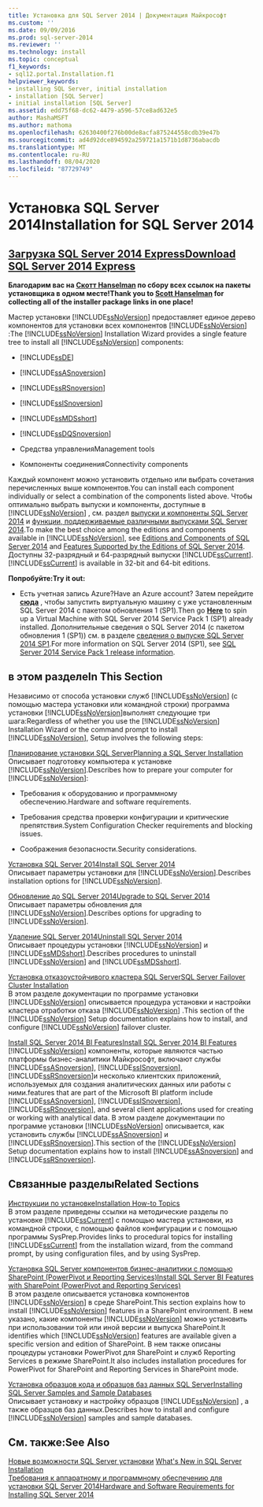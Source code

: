 ```yaml
---
title: Установка для SQL Server 2014 | Документация Майкрософт
ms.custom: ''
ms.date: 09/09/2016
ms.prod: sql-server-2014
ms.reviewer: ''
ms.technology: install
ms.topic: conceptual
f1_keywords:
- sql12.portal.Installation.f1
helpviewer_keywords:
- installing SQL Server, initial installation
- installation [SQL Server]
- initial installation [SQL Server]
ms.assetid: edd75f68-dc62-4479-a596-57ce8ad632e5
author: MashaMSFT
ms.author: mathoma
ms.openlocfilehash: 62630400f276b00de8acfa875244558cdb39e47b
ms.sourcegitcommit: ad4d92dce894592a259721a1571b1d8736abacdb
ms.translationtype: MT
ms.contentlocale: ru-RU
ms.lasthandoff: 08/04/2020
ms.locfileid: "87729749"
---
```

# <a name="installation-for-sql-server-2014"></a><span data-ttu-id="63abe-102">Установка SQL Server 2014</span><span class="sxs-lookup"><span data-stu-id="63abe-102">Installation for SQL Server 2014</span></span>
 ## <a name="download-sql-server-2014-express"></a>[<span data-ttu-id="63abe-103">Загрузка SQL Server 2014 Express</span><span class="sxs-lookup"><span data-stu-id="63abe-103">Download SQL Server 2014 Express</span></span>](http://www.hanselman.com/blog/DownloadSQLServerExpress.aspx)
  <span data-ttu-id="63abe-104">**Благодарим вас на [Скотт Hanselman](http://www.hanselman.com/) по сбору всех ссылок на пакеты установщика в одном месте!**</span><span class="sxs-lookup"><span data-stu-id="63abe-104">**Thank you to [Scott Hanselman](http://www.hanselman.com/) for collecting all of the installer package links in one place!**</span></span>
  
  <span data-ttu-id="63abe-105">Мастер установки [!INCLUDE[ssNoVersion](../../includes/ssnoversion-md.md)] предоставляет единое дерево компонентов для установки всех компонентов [!INCLUDE[ssNoVersion](../../includes/ssnoversion-md.md)] :</span><span class="sxs-lookup"><span data-stu-id="63abe-105">The [!INCLUDE[ssNoVersion](../../includes/ssnoversion-md.md)] Installation Wizard provides a single feature tree to install all [!INCLUDE[ssNoVersion](../../includes/ssnoversion-md.md)] components:</span></span>  
  
-   [!INCLUDE[ssDE](../../includes/ssde-md.md)]  
  
-   [!INCLUDE[ssASnoversion](../../includes/ssasnoversion-md.md)]  
  
-   [!INCLUDE[ssRSnoversion](../../includes/ssrsnoversion-md.md)]  
  
-   [!INCLUDE[ssISnoversion](../../includes/ssisnoversion-md.md)]  
  
-   [!INCLUDE[ssMDSshort](../../includes/ssmdsshort-md.md)]  
  
-   [!INCLUDE[ssDQSnoversion](../../includes/ssdqsnoversion-md.md)]  
  
-   <span data-ttu-id="63abe-106">Средства управления</span><span class="sxs-lookup"><span data-stu-id="63abe-106">Management tools</span></span>  
  
-   <span data-ttu-id="63abe-107">Компоненты соединения</span><span class="sxs-lookup"><span data-stu-id="63abe-107">Connectivity components</span></span>  
  
 <span data-ttu-id="63abe-108">Каждый компонент можно установить отдельно или выбрать сочетания перечисленных выше компонентов.</span><span class="sxs-lookup"><span data-stu-id="63abe-108">You can install each component individually or select a combination of the components listed above.</span></span> <span data-ttu-id="63abe-109">Чтобы оптимально выбрать выпуски и компоненты, доступные в [!INCLUDE[ssNoVersion](../../includes/ssnoversion-md.md)] , см. раздел [выпуски и компоненты SQL Server 2014](../../sql-server/editions-and-components-of-sql-server-2016.md) и [функции, поддерживаемые различными выпусками SQL Server 2014](../../getting-started/features-supported-by-the-editions-of-sql-server-2014.md).</span><span class="sxs-lookup"><span data-stu-id="63abe-109">To make the best choice among the editions and components available in [!INCLUDE[ssNoVersion](../../includes/ssnoversion-md.md)], see [Editions and Components of SQL Server 2014](../../sql-server/editions-and-components-of-sql-server-2016.md) and [Features Supported by the Editions of SQL Server 2014](../../getting-started/features-supported-by-the-editions-of-sql-server-2014.md).</span></span> <span data-ttu-id="63abe-110">Доступны 32-разрядный и 64-разрядный выпуски [!INCLUDE[ssCurrent](../../includes/sscurrent-md.md)].</span><span class="sxs-lookup"><span data-stu-id="63abe-110">[!INCLUDE[ssCurrent](../../includes/sscurrent-md.md)] is available in 32-bit and 64-bit editions.</span></span>
 
 <span data-ttu-id="63abe-111">**Попробуйте:**</span><span class="sxs-lookup"><span data-stu-id="63abe-111">**Try it out:**</span></span>  
  
-   <span data-ttu-id="63abe-112">Есть учетная запись Azure?</span><span class="sxs-lookup"><span data-stu-id="63abe-112">Have an Azure account?</span></span>  <span data-ttu-id="63abe-113">Затем перейдите **[сюда](https://ms.portal.azure.com/?flight=1#create/Microsoft.SQLServer2016RTMEnterpriseWindowsServer2012R2)** , чтобы запустить виртуальную машину с уже установленным SQL Server 2014 с пакетом обновления 1 (SP1).</span><span class="sxs-lookup"><span data-stu-id="63abe-113">Then go **[Here](https://ms.portal.azure.com/?flight=1#create/Microsoft.SQLServer2016RTMEnterpriseWindowsServer2012R2)** to spin up a Virtual Machine with SQL Server 2014 Service Pack 1 (SP1) already installed.</span></span> <span data-ttu-id="63abe-114">Дополнительные сведения о SQL Server 2014 (с пакетом обновления 1 (SP1)) см. в разделе [сведения о выпуске SQL Server 2014 SP1](https://support.microsoft.com/kb/3058865).</span><span class="sxs-lookup"><span data-stu-id="63abe-114">For more information on SQL Server 2014 (SP1), see [SQL Server 2014 Service Pack 1 release information](https://support.microsoft.com/kb/3058865).</span></span>  
  
## <a name="in-this-section"></a><span data-ttu-id="63abe-115">в этом разделе</span><span class="sxs-lookup"><span data-stu-id="63abe-115">In This Section</span></span>  
 <span data-ttu-id="63abe-116">Независимо от способа установки служб [!INCLUDE[ssNoVersion](../../includes/ssnoversion-md.md)] (с помощью мастера установки или командной строки) программа установки [!INCLUDE[ssNoVersion](../../includes/ssnoversion-md.md)]выполнят следующие три шага:</span><span class="sxs-lookup"><span data-stu-id="63abe-116">Regardless of whether you use the [!INCLUDE[ssNoVersion](../../includes/ssnoversion-md.md)] Installation Wizard or the command prompt to install [!INCLUDE[ssNoVersion](../../includes/ssnoversion-md.md)], Setup involves the following steps:</span></span>  
  
 [<span data-ttu-id="63abe-117">Планирование установки SQL Server</span><span class="sxs-lookup"><span data-stu-id="63abe-117">Planning a SQL Server Installation</span></span>](../../sql-server/install/planning-a-sql-server-installation.md)  
 <span data-ttu-id="63abe-118">Описывает подготовку компьютера к установке [!INCLUDE[ssNoVersion](../../includes/ssnoversion-md.md)].</span><span class="sxs-lookup"><span data-stu-id="63abe-118">Describes how to prepare your computer for [!INCLUDE[ssNoVersion](../../includes/ssnoversion-md.md)]:</span></span>  
  
-   <span data-ttu-id="63abe-119">Требования к оборудованию и программному обеспечению.</span><span class="sxs-lookup"><span data-stu-id="63abe-119">Hardware and software requirements.</span></span>  
  
-   <span data-ttu-id="63abe-120">Требования средства проверки конфигурации и критические препятствия.</span><span class="sxs-lookup"><span data-stu-id="63abe-120">System Configuration Checker requirements and blocking issues.</span></span>  
  
-   <span data-ttu-id="63abe-121">Соображения безопасности.</span><span class="sxs-lookup"><span data-stu-id="63abe-121">Security considerations.</span></span>  
  
 [<span data-ttu-id="63abe-122">Установка SQL Server 2014</span><span class="sxs-lookup"><span data-stu-id="63abe-122">Install SQL Server 2014</span></span>](install-sql-server.md)  
 <span data-ttu-id="63abe-123">Описывает параметры установки для [!INCLUDE[ssNoVersion](../../includes/ssnoversion-md.md)].</span><span class="sxs-lookup"><span data-stu-id="63abe-123">Describes installation options for [!INCLUDE[ssNoVersion](../../includes/ssnoversion-md.md)].</span></span>  
  
 [<span data-ttu-id="63abe-124">Обновление до SQL Server 2014</span><span class="sxs-lookup"><span data-stu-id="63abe-124">Upgrade to SQL Server 2014</span></span>](upgrade-sql-server.md)  
 <span data-ttu-id="63abe-125">Описывает параметры обновления для [!INCLUDE[ssNoVersion](../../includes/ssnoversion-md.md)].</span><span class="sxs-lookup"><span data-stu-id="63abe-125">Describes options for upgrading to [!INCLUDE[ssNoVersion](../../includes/ssnoversion-md.md)].</span></span>  
  
 [<span data-ttu-id="63abe-126">Удаление SQL Server 2014</span><span class="sxs-lookup"><span data-stu-id="63abe-126">Uninstall SQL Server 2014</span></span>](../../sql-server/install/uninstall-sql-server.md)  
 <span data-ttu-id="63abe-127">Описывает процедуры установки [!INCLUDE[ssNoVersion](../../includes/ssnoversion-md.md)] и [!INCLUDE[ssMDSshort](../../includes/ssmdsshort-md.md)].</span><span class="sxs-lookup"><span data-stu-id="63abe-127">Describes procedures to uninstall [!INCLUDE[ssNoVersion](../../includes/ssnoversion-md.md)] and [!INCLUDE[ssMDSshort](../../includes/ssmdsshort-md.md)].</span></span>  
  
 [<span data-ttu-id="63abe-128">Установка отказоустойчивого кластера SQL Server</span><span class="sxs-lookup"><span data-stu-id="63abe-128">SQL Server Failover Cluster Installation</span></span>](../../sql-server/failover-clusters/install/sql-server-failover-cluster-installation.md)  
 <span data-ttu-id="63abe-129">В этом разделе документации по программе установки [!INCLUDE[ssNoVersion](../../includes/ssnoversion-md.md)] описывается процедура установки и настройки кластера отработки отказа [!INCLUDE[ssNoVersion](../../includes/ssnoversion-md.md)] .</span><span class="sxs-lookup"><span data-stu-id="63abe-129">This section of the [!INCLUDE[ssNoVersion](../../includes/ssnoversion-md.md)] Setup documentation explains how to install, and configure [!INCLUDE[ssNoVersion](../../includes/ssnoversion-md.md)] failover cluster.</span></span>  
  
 [<span data-ttu-id="63abe-130">Install SQL Server 2014 BI Features</span><span class="sxs-lookup"><span data-stu-id="63abe-130">Install SQL Server 2014 BI Features</span></span>](../../sql-server/install/install-sql-server-business-intelligence-features.md)  
 [!INCLUDE[ssNoVersion](../../includes/ssnoversion-md.md)] <span data-ttu-id="63abe-131">компоненты, которые являются частью платформы бизнес-аналитики Майкрософт, включают службы [!INCLUDE[ssASnoversion](../../includes/ssasnoversion-md.md)], [!INCLUDE[ssISnoversion](../../includes/ssisnoversion-md.md)], [!INCLUDE[ssRSnoversion](../../includes/ssrsnoversion-md.md)]и несколько клиентских приложений, используемых для создания аналитических данных или работы с ними.</span><span class="sxs-lookup"><span data-stu-id="63abe-131">features that are part of the Microsoft BI platform include [!INCLUDE[ssASnoversion](../../includes/ssasnoversion-md.md)], [!INCLUDE[ssISnoversion](../../includes/ssisnoversion-md.md)], [!INCLUDE[ssRSnoversion](../../includes/ssrsnoversion-md.md)], and several client applications used for creating or working with analytical data.</span></span> <span data-ttu-id="63abe-132">В этом разделе документации по программе установки [!INCLUDE[ssNoVersion](../../includes/ssnoversion-md.md)] описывается, как установить службы [!INCLUDE[ssASnoversion](../../includes/ssasnoversion-md.md)] и [!INCLUDE[ssRSnoversion](../../includes/ssrsnoversion-md.md)].</span><span class="sxs-lookup"><span data-stu-id="63abe-132">This section of the [!INCLUDE[ssNoVersion](../../includes/ssnoversion-md.md)] Setup documentation explains how to install [!INCLUDE[ssASnoversion](../../includes/ssasnoversion-md.md)] and [!INCLUDE[ssRSnoversion](../../includes/ssrsnoversion-md.md)].</span></span>  
  
## <a name="related-sections"></a><span data-ttu-id="63abe-133">Связанные разделы</span><span class="sxs-lookup"><span data-stu-id="63abe-133">Related Sections</span></span>  
 [<span data-ttu-id="63abe-134">Инструкции по установке</span><span class="sxs-lookup"><span data-stu-id="63abe-134">Installation How-to Topics</span></span>](../../sql-server/install/installation-how-to-topics.md)  
 <span data-ttu-id="63abe-135">В этом разделе приведены ссылки на методические разделы по установке [!INCLUDE[ssCurrent](../../includes/sscurrent-md.md)] с помощью мастера установки, из командной строки, с помощью файлов конфигурации и с помощью программы SysPrep.</span><span class="sxs-lookup"><span data-stu-id="63abe-135">Provides links to procedural topics for installing [!INCLUDE[ssCurrent](../../includes/sscurrent-md.md)] from the installation wizard, from the command prompt, by using configuration files, and by using SysPrep.</span></span>  
  
 [<span data-ttu-id="63abe-136">Установка SQL Server компонентов бизнес-аналитики с помощью SharePoint &#40;PowerPivot и Reporting Services&#41;</span><span class="sxs-lookup"><span data-stu-id="63abe-136">Install SQL Server BI Features with SharePoint &#40;PowerPivot and Reporting Services&#41;</span></span>](../../sql-server/install/install-sql-server-bi-features-sharepoint-powerpivot-reporting-services.md)  
 <span data-ttu-id="63abe-137">В этом разделе описывается установка компонентов [!INCLUDE[ssNoVersion](../../includes/ssnoversion-md.md)] в среде SharePoint.</span><span class="sxs-lookup"><span data-stu-id="63abe-137">This section explains how to install [!INCLUDE[ssNoVersion](../../includes/ssnoversion-md.md)] features in a SharePoint environment.</span></span> <span data-ttu-id="63abe-138">В нем указано, какие компоненты [!INCLUDE[ssNoVersion](../../includes/ssnoversion-md.md)] можно установить при использовании той или иной версии и выпуска SharePoint.</span><span class="sxs-lookup"><span data-stu-id="63abe-138">It identifies which [!INCLUDE[ssNoVersion](../../includes/ssnoversion-md.md)] features are available given a specific version and edition of SharePoint.</span></span> <span data-ttu-id="63abe-139">В нем также описаны процедуры установки PowerPivot для SharePoint и служб Reporting Services в режиме SharePoint.</span><span class="sxs-lookup"><span data-stu-id="63abe-139">It also includes installation procedures for PowerPivot for SharePoint and Reporting Services in SharePoint mode.</span></span>  
  
 [<span data-ttu-id="63abe-140">Установка образцов кода и образцов баз данных SQL Server</span><span class="sxs-lookup"><span data-stu-id="63abe-140">Installing SQL Server Samples and Sample Databases</span></span>](https://sqlserversamples.codeplex.com/)  
 <span data-ttu-id="63abe-141">Описывает установку и настройку образцов [!INCLUDE[ssNoVersion](../../includes/ssnoversion-md.md)] , а также образцов баз данных.</span><span class="sxs-lookup"><span data-stu-id="63abe-141">Describes how to install and configure [!INCLUDE[ssNoVersion](../../includes/ssnoversion-md.md)] samples and sample databases.</span></span>  
  
## <a name="see-also"></a><span data-ttu-id="63abe-142">См. также:</span><span class="sxs-lookup"><span data-stu-id="63abe-142">See Also</span></span>  
 <span data-ttu-id="63abe-143">[Новые возможности SQL Server установки](../../sql-server/install/what-s-new-in-sql-server-installation.md) </span><span class="sxs-lookup"><span data-stu-id="63abe-143">[What's New in SQL Server Installation](../../sql-server/install/what-s-new-in-sql-server-installation.md) </span></span>  
 [<span data-ttu-id="63abe-144">Требования к аппаратному и программному обеспечению для установки SQL Server 2014</span><span class="sxs-lookup"><span data-stu-id="63abe-144">Hardware and Software Requirements for Installing SQL Server 2014</span></span>](../../sql-server/install/hardware-and-software-requirements-for-installing-sql-server.md)  
  

